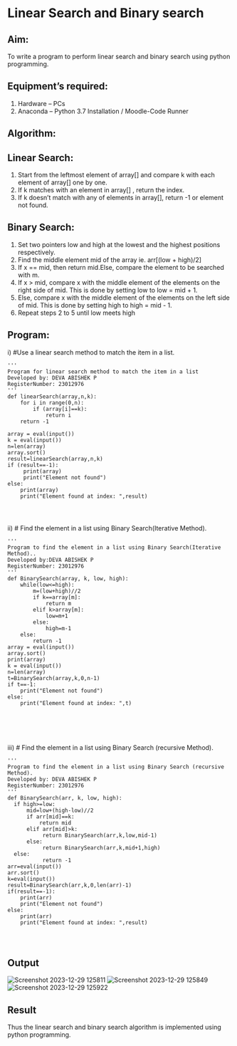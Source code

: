 # Linear Search and Binary search
## Aim:
To write a program to perform linear search and binary search using python programming.
## Equipment’s required:
1.	Hardware – PCs
2.	Anaconda – Python 3.7 Installation / Moodle-Code Runner
## Algorithm:
## Linear Search:
1.	Start from the leftmost element of array[] and compare k with each element of array[] one by one.
2.	If k matches with an element in array[] , return the index.
3.	If k doesn’t match with any of elements in array[], return -1 or element not found.
## Binary Search:
1.	Set two pointers low and high at the lowest and the highest positions respectively.
2.	Find the middle element mid of the array ie. arr[(low + high)/2]
3.	If x == mid, then return mid.Else, compare the element to be searched with m.
4.	If x > mid, compare x with the middle element of the elements on the right side of mid. This is done by setting low to low = mid + 1.
5.	Else, compare x with the middle element of the elements on the left side of mid. This is done by setting high to high = mid - 1.
6.	Repeat steps 2 to 5 until low meets high
## Program:
i)	#Use a linear search method to match the item in a list.
```
''' 
Program for linear search method to match the item in a list
Developed by: DEVA ABISHEK P
RegisterNumber: 23012976
'''
def linearSearch(array,n,k):
    for i in range(0,n):
        if (array[i]==k):
            return i
    return -1        
    
array = eval(input())
k = eval(input())
n=len(array)
array.sort()
result=linearSearch(array,n,k)
if (result==-1):
     print(array)
     print("Element not found")
else:
    print(array)
    print("Element found at index: ",result)
     



```
ii)	# Find the element in a list using Binary Search(Iterative Method).
```
''' 
Program to find the element in a list using Binary Search(Iterative Method)..
Developed by:DEVA ABISHEK P
RegisterNumber: 23012976
'''
def BinarySearch(array, k, low, high):
    while(low<=high):
        m=(low+high)//2
        if k==array[m]:
            return m
        elif k>array[m]:
            low=m+1
        else:
            high=m-1
    else:
        return -1
array = eval(input())
array.sort()
print(array)
k = eval(input())
n=len(array)
t=BinarySearch(array,k,0,n-1)
if t==-1:
    print("Element not found")
else:
    print("Element found at index: ",t)






```
iii)	# Find the element in a list using Binary Search (recursive Method).
```
''' 
Program to find the element in a list using Binary Search (recursive Method).
Developed by: DEVA ABISHEK P
RegisterNumber: 23012976
'''
def BinarySearch(arr, k, low, high):
  if high>=low:
      mid=low+(high-low)//2
      if arr[mid]==k:
          return mid
      elif arr[mid]>k:
           return BinarySearch(arr,k,low,mid-1)
      else:
           return BinarySearch(arr,k,mid+1,high)
  else:
           return -1
arr=eval(input())
arr.sort()
k=eval(input())
result=BinarySearch(arr,k,0,len(arr)-1)
if(result==-1):
    print(arr)
    print("Element not found")
else:
    print(arr)
    print("Element found at index: ",result)




```
## Output
![Screenshot 2023-12-29 125811](https://github.com/DEVAABISHEK/Search-Algorithm/assets/150319305/4563d085-9557-4bf3-809c-26266dbd2da5)
![Screenshot 2023-12-29 125849](https://github.com/DEVAABISHEK/Search-Algorithm/assets/150319305/803dcb44-d6a0-4bb0-b23d-ac1c3feb95f2)
![Screenshot 2023-12-29 125922](https://github.com/DEVAABISHEK/Search-Algorithm/assets/150319305/234e1cf0-18ad-4f98-b9bc-e96a04818bbd)






## Result
Thus the linear search and binary search algorithm is implemented using python programming.
